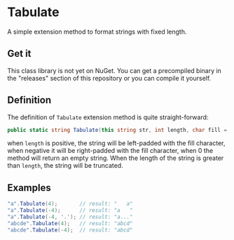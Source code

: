 # Tabulate
A simple extension method to format strings with fixed length.

## Get it
This class library is not yet on NuGet. You can get a precompiled binary in the "releases" section of this repository or you can compile it yourself.

## Definition
The definition of `Tabulate` extension method is quite straight-forward:
```c#
public static string Tabulate(this string str, int length, char fill = ' ')
```
when `length` is positive, the string will be left-padded with the fill character, when negative it will be right-padded with the fill character, when 0 the method will return an empty string.
When the length of the string is greater than `length`, the string will be truncated.

## Examples
```c#
"a".Tabulate(4);       // result: "   a"
"a".Tabulate(-4);      // result: "a   "
"a".Tabulate(-4, '.'); // result: "a..."
"abcde".Tabulate(4);   // result: "abcd"
"abcde".Tabulate(-4);  // result: "abcd"
```
